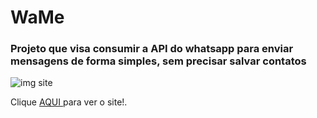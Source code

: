 # WaMe
### Projeto que visa consumir a API do whatsapp para enviar mensagens de forma simples, sem precisar salvar contatos

<img src="https://i.ibb.co/nwg1HNq/page.png" alt="img site">

Clique <a href='https://app.netlify.com/sites/wamesite/overview' target='_blank'>AQUI </a>para ver o site!.
